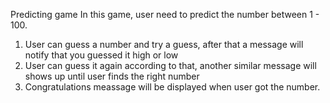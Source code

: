 Predicting game
In this game, user need to predict the number between 1 - 100.
1) User can guess a number and try a guess, after that a message will notify that you guessed it high or low
2) User can guess it again according to that, another similar message will shows up until user finds the right number
3) Congratulations meassage will be displayed when user got the number.

